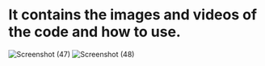 # It contains the images and videos of the code and how to use.
![Screenshot (47)](https://user-images.githubusercontent.com/94280572/143239528-ae6c5772-f90b-4204-a7db-d346e8b32aff.png)
![Screenshot (48)](https://user-images.githubusercontent.com/94280572/143239532-1b9dfa79-75c7-4801-827d-f558f446c8f5.png)
